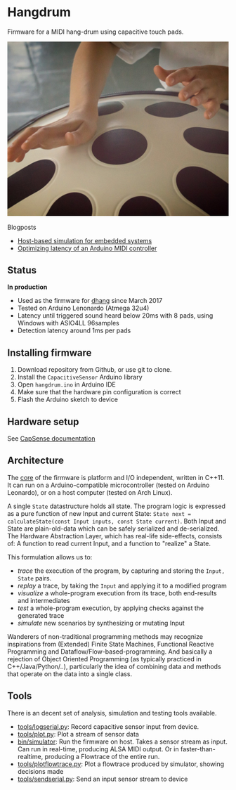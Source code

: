 
# Hangdrum

Firmware for a MIDI hang-drum using capacitive touch pads.

![Electronics hang-drum being played](./doc/images/dhang-playing.jpg)

Blogposts

* [Host-based simulation for embedded systems](http://www.jonnor.com/2017/03/host-based-simulation-for-embedded-systems/)
* [Optimizing latency of an Arduino MIDI controller](http://www.jonnor.com/2017/04/optimizing-arduino-midi-controller-latency/)

## Status
**In production**

* Used as the firmware for [dhang](https://www.dhang.eu/) since March 2017
* Tested on Arduino Lenonardo (Atmega 32u4)
* Latency until triggered sound heard below 20ms with 8 pads, using Windows with ASIO4LL 96samples
* Detection latency around 1ms per pads

## Installing firmware

1. Download repository from Github, or use git to clone.
2. Install the `CapacitiveSensor` Arduino library
3. Open `hangdrum.ino` in Arduino IDE
4. Make sure that the hardware pin configuration is correct
5. Flash the Arduino sketch to device

## Hardware setup

See [CapSense documentation](https://playground.arduino.cc/Main/CapacitiveSensor?from=Main.CapSense)

## Architecture

The [core](./hangdrum.hpp) of the firmware is platform and I/O independent, written in C++11.
It can run on a Arduino-compatible microcontroller (tested on Arduino Leonardo), or on a host computer (tested on Arch Linux).

A single `State` datastructure holds all state. The program logic is expressed as a pure function of new Input and current State:
`State next = calculateState(const Input inputs, const State current)`.
Both Input and State are plain-old-data which can be safely serialized and de-serialized.
The Hardware Abstraction Layer, which has real-life side-effects, consists of:
A function to read current Input, and a function to "realize" a State.

This formulation allows us to:

* *trace* the execution of the program, by capturing and storing the `Input, State` pairs.
* *replay* a trace, by taking the `Input` and applying it to a modified program
* *visualize* a whole-program execution from its trace, both end-results and intermediates
* *test* a whole-program execution, by applying checks against the generated trace
* *simulate* new scenarios by synthesizing or mutating Input

Wanderers of non-traditional programming methods may recognize inspirations from (Extended) Finite State Machines,
Functional Reactive Programming and Dataflow/Flow-based-programming.
And basically a rejection of Object Oriented Programming (as typically practiced in C++/Java/Python/..),
particularly the idea of combining data and methods that operate on the data into a single class.


## Tools
There is an decent set of analysis, simulation and testing tools available.

* [tools/logserial.py](./tools/logserial.py): Record capacitive sensor input from device.
* [tools/plot.py](./tools/plot.py): Plot a stream of sensor data
* [bin/simulator](./tools/simulator.cpp): Run the firmware on host. Takes a sensor stream as input.
Can run in real-time, producing ALSA MIDI output. Or in faster-than-realtime, producing a Flowtrace of the entire run.
* [tools/plotflowtrace.py](./tools/plotflowtrace.py): Plot a flowtrace produced by simulator, showing decisions made
* [tools/sendserial.py](./tools/sendserial.py`): Send an input sensor stream to device


